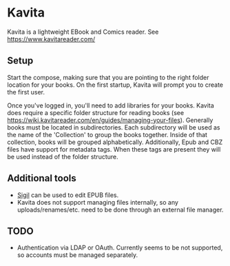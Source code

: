 # Kavita

Kavita is a lightweight EBook and Comics reader. See https://www.kavitareader.com/

## Setup

Start the compose, making sure that you are pointing to the right folder location for your books. 
On the first startup, Kavita will prompt you to create the first user. 

Once you've logged in, you'll need to add libraries for your books. Kavita does require a specific folder structure for reading books (see https://wiki.kavitareader.com/en/guides/managing-your-files). Generally books must be located in subdirectories. Each subdirectory will be used as the name of the 'Collection' to group the books together. Inside of that collection, books will be grouped alphabetically. 
Additionally, Epub and CBZ files have support for metadata tags. When these tags are present they will be used instead of the folder structure. 

## Additional tools

 - [Sigil](https://sigil-ebook.com/) can be used to edit EPUB files. 
 - Kavita does not support managing files internally, so any uploads/renames/etc. need to be done through an external file manager.

## TODO

 - Authentication via LDAP or OAuth. Currently seems to be not supported, so accounts must be managed separately.